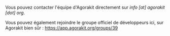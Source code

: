 Vous pouvez contacter l'équipe d'Agorakit directement sur *info [at] agorakit [dot] org*.

Vous pouvez également rejoindre le groupe officiel de développeurs ici, sur Agorakit bien sûr : <https://app.agorakit.org/groups/39>
